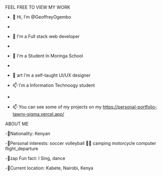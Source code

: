 
FEEL FREE TO VIEW MY WORK

- 👋 Hi, I’m @GeoffreyOgembo
- 
- 👀  I'm a Full stack web developer
- 
- 🌱  I'm a Student In Moringa School
- 
- 💞️ art I'm a self-taught UI/UX designer

- 📫 I'm a Information Technoogy student
- 
- 📫 You can see some of my projects on my https://personal-portfolio-tawny-sigma.vercel.app/

ABOUT ME

-👋Nationality: Kenyan

-👋Personal interests: soccer volleyball 💪🏽 camping motorcycle computer flight_departure

-👋zap Fun fact: I Sing, dance

-👋Current location: Kabete, Nairobi, Kenya










